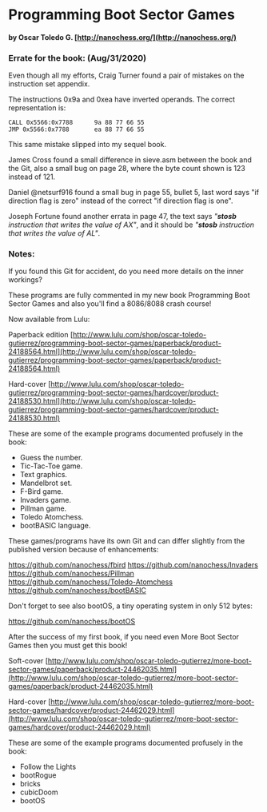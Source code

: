 # Programming Boot Sector Games
#### by Oscar Toledo G. [http://nanochess.org/](http://nanochess.org/)

### Errate for the book: (Aug/31/2020)

Even though all my efforts, Craig Turner found a pair of mistakes on the instruction set appendix.

The instructions 0x9a and 0xea have inverted operands. The correct representation is:

    CALL 0x5566:0x7788      9a 88 77 66 55
    JMP 0x5566:0x7788       ea 88 77 66 55

This same mistake slipped into my sequel book.

James Cross found a small difference in sieve.asm between the book and the Git, also a small bug on page 28, where the byte count shown is 123 instead of 121.

Daniel @netsurf916 found a small bug in page 55, bullet 5, last word says "if direction flag is zero" instead of the correct "if direction flag is one".

Joseph Fortune found another errata in page 47, the text says _"**stosb** instruction that writes the value of AX"_, and it should be _"**stosb** instruction that writes the value of AL"_.

### Notes:

If you found this Git for accident, do you need more details on the inner workings? 

These programs are fully commented in my new book Programming Boot Sector Games and
also you'll find a 8086/8088 crash course!

Now available from Lulu:

  Paperback edition 
    [http://www.lulu.com/shop/oscar-toledo-gutierrez/programming-boot-sector-games/paperback/product-24188564.html](http://www.lulu.com/shop/oscar-toledo-gutierrez/programming-boot-sector-games/paperback/product-24188564.html)

  Hard-cover
    [http://www.lulu.com/shop/oscar-toledo-gutierrez/programming-boot-sector-games/hardcover/product-24188530.html](http://www.lulu.com/shop/oscar-toledo-gutierrez/programming-boot-sector-games/hardcover/product-24188530.html)

These are some of the example programs documented profusely in the book:

  * Guess the number.
  * Tic-Tac-Toe game.
  * Text graphics.
  * Mandelbrot set.
  * F-Bird game.
  * Invaders game.
  * Pillman game.
  * Toledo Atomchess.
  * bootBASIC language.

These games/programs have its own Git and can differ slightly from the published version because of enhancements:

  https://github.com/nanochess/fbird
  https://github.com/nanochess/Invaders
  https://github.com/nanochess/Pillman
  https://github.com/nanochess/Toledo-Atomchess
  https://github.com/nanochess/bootBASIC
  
Don't forget to see also bootOS, a tiny operating system in only 512 bytes:

  https://github.com/nanochess/bootOS

After the success of my first book, if you need even More Boot Sector Games then you must get this book!

  Soft-cover
    [http://www.lulu.com/shop/oscar-toledo-gutierrez/more-boot-sector-games/paperback/product-24462035.html](http://www.lulu.com/shop/oscar-toledo-gutierrez/more-boot-sector-games/paperback/product-24462035.html)

  Hard-cover
    [http://www.lulu.com/shop/oscar-toledo-gutierrez/more-boot-sector-games/hardcover/product-24462029.html](http://www.lulu.com/shop/oscar-toledo-gutierrez/more-boot-sector-games/hardcover/product-24462029.html)

These are some of the example programs documented profusely
in the book:

  * Follow the Lights
  * bootRogue
  * bricks
  * cubicDoom
  * bootOS

